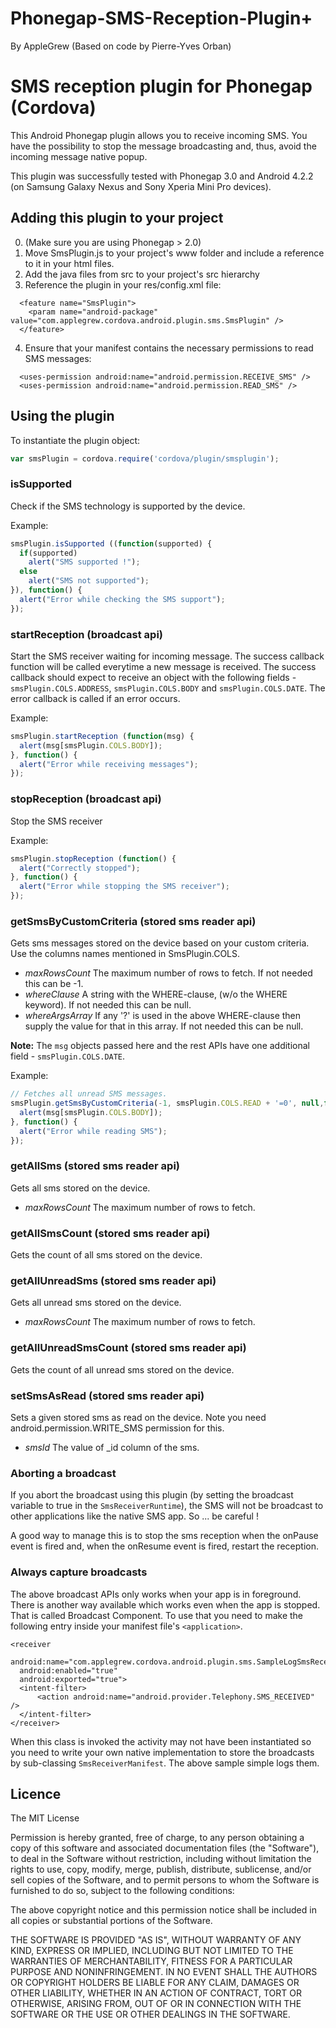 Phonegap-SMS-Reception-Plugin+
==============================
By AppleGrew (Based on code by Pierre-Yves Orban)

SMS reception plugin for Phonegap (Cordova)
===========================================
This Android Phonegap plugin allows you to receive incoming SMS. You have the possibility to stop the message broadcasting and, thus, avoid the incoming message native popup.

This plugin was successfully tested with Phonegap 3.0 and Android 4.2.2 (on Samsung Galaxy Nexus and Sony Xperia Mini Pro devices).

## Adding this plugin to your project ##
0. (Make sure you are using Phonegap > 2.0)
1. Move SmsPlugin.js to your project's www folder and include a reference to it in your html files.
2. Add the java files from src to your project's src hierarchy
3. Reference the plugin in your res/config.xml file:

```
  <feature name="SmsPlugin">
    <param name="android-package" value="com.applegrew.cordova.android.plugin.sms.SmsPlugin" />
  </feature>
```
4. Ensure that your manifest contains the necessary permissions to read SMS messages:

```
  <uses-permission android:name="android.permission.RECEIVE_SMS" />
  <uses-permission android:name="android.permission.READ_SMS" />
```

## Using the plugin ##
To instantiate the plugin object:
```javascript
var smsPlugin = cordova.require('cordova/plugin/smsplugin');
```

### isSupported ###
Check if the SMS technology is supported by the device.

Example:
```javascript
smsPlugin.isSupported ((function(supported) {
  if(supported)
    alert("SMS supported !");
  else
    alert("SMS not supported");
}), function() {
  alert("Error while checking the SMS support");
});
```

### startReception (broadcast api) ###
Start the SMS receiver waiting for incoming message.
The success callback function will be called everytime a new message is received.
The success callback should expect to receive an object with the following fields - `smsPlugin.COLS.ADDRESS`,
`smsPlugin.COLS.BODY` and `smsPlugin.COLS.DATE`.
The error callback is called if an error occurs.

Example:
```javascript
smsPlugin.startReception (function(msg) {
  alert(msg[smsPlugin.COLS.BODY]);
}, function() {
  alert("Error while receiving messages");
});
```

### stopReception (broadcast api) ###
Stop the SMS receiver

Example:
```javascript
smsPlugin.stopReception (function() {
  alert("Correctly stopped");
}, function() {
  alert("Error while stopping the SMS receiver");
});
```

### getSmsByCustomCriteria (stored sms reader api) ###
Gets sms messages stored on the device based on your custom criteria.
Use the columns names mentioned in SmsPlugin.COLS.

* _maxRowsCount_ The maximum number of rows to fetch. If not needed this can be -1.
* _whereClause_ A string with the WHERE-clause, (w/o the WHERE keyword). If not needed this can be null.
* _whereArgsArray_ If any '?' is used in the above WHERE-clause then supply the value for that in this array. If not needed this can be null.

**Note:** The `msg` objects passed here and the rest APIs have one additional field - `smsPlugin.COLS.DATE`.

Example:
```javascript
// Fetches all unread SMS messages.
smsPlugin.getSmsByCustomCriteria(-1, smsPlugin.COLS.READ + '=0', null,function (msg) {
  alert(msg[smsPlugin.COLS.BODY]);
}, function() {
  alert("Error while reading SMS");
});
```

### getAllSms (stored sms reader api) ###
Gets all sms stored on the device.

* _maxRowsCount_ The maximum number of rows to fetch.

### getAllSmsCount (stored sms reader api) ###
Gets the count of all sms stored on the device.

### getAllUnreadSms (stored sms reader api) ###
Gets all unread sms stored on the device.

* _maxRowsCount_ The maximum number of rows to fetch.

### getAllUnreadSmsCount (stored sms reader api) ###
Gets the count of all unread sms stored on the device.

### setSmsAsRead (stored sms reader api) ###
Sets a given stored sms as read on the device. Note you need android.permission.WRITE_SMS permission for this. 

* _smsId_ The value of _id column of the sms.

### Aborting a broadcast ###
If you abort the broadcast using this plugin (by setting the broadcast variable to true in the `SmsReceiverRuntime`), the SMS will not be broadcast to other applications like the native SMS app. So ... be careful !

A good way to manage this is to stop the sms reception when the onPause event is fired and, when the onResume event is fired, restart the reception.

### Always capture broadcasts ###

The above broadcast APIs only works when your app is in foreground. There is another way available which works even when the app is stopped. That is called Broadcast Component. To use that you need to make the following entry inside your manifest file's `<application>`.
```
<receiver
  android:name="com.applegrew.cordova.android.plugin.sms.SampleLogSmsReceiverManifest"
  android:enabled="true"
  android:exported="true">
  <intent-filter>
      <action android:name="android.provider.Telephony.SMS_RECEIVED" />
  </intent-filter> 
</receiver>
```
When this class is invoked the activity may not have been instantiated so you need to write your own native implementation to store the broadcasts by sub-classing `SmsReceiverManifest`. The above sample simple logs them.

## Licence ##

The MIT License

Permission is hereby granted, free of charge, to any person obtaining a copy
of this software and associated documentation files (the "Software"), to deal
in the Software without restriction, including without limitation the rights
to use, copy, modify, merge, publish, distribute, sublicense, and/or sell
copies of the Software, and to permit persons to whom the Software is
furnished to do so, subject to the following conditions:

The above copyright notice and this permission notice shall be included in
all copies or substantial portions of the Software.

THE SOFTWARE IS PROVIDED "AS IS", WITHOUT WARRANTY OF ANY KIND, EXPRESS OR
IMPLIED, INCLUDING BUT NOT LIMITED TO THE WARRANTIES OF MERCHANTABILITY,
FITNESS FOR A PARTICULAR PURPOSE AND NONINFRINGEMENT. IN NO EVENT SHALL THE
AUTHORS OR COPYRIGHT HOLDERS BE LIABLE FOR ANY CLAIM, DAMAGES OR OTHER
LIABILITY, WHETHER IN AN ACTION OF CONTRACT, TORT OR OTHERWISE, ARISING FROM,
OUT OF OR IN CONNECTION WITH THE SOFTWARE OR THE USE OR OTHER DEALINGS IN
THE SOFTWARE.
